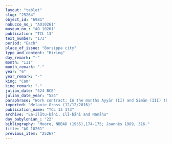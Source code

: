 ```yaml
---
layout: "tablet"
slug: "25264"
object_id: "6981"
nabucco_no_: "AO10261"
museum_no_: "AO 10261"
publication: "TCL 13"
text_number: "173"
period: "Each"
place_of_issue: "Borsippa city"
type_and_content: "Hiring"
day_remark: "-"
month: "III"
month_remark: "-"
year: "6"
year_remark: "-"
king: "Cam"
king_remark: "-"
julian_date: "524 BCE"
julian_date_year: "524"
paraphrase: "Work contract: In the months Ayyār (II) and Simān (III) the slave (<em>qallu</em>) <strong>C</strong> will work for (<em>ina</em> <em>pāni</em> <em>u&scaron;uzzu</em>) <strong>A</strong> and will be at the service of (<em>ana</em> <em>muhhi</em> <em>u&scaron;uzzu</em>) <strong>B</strong> for the <em>urā&scaron;u-</em>obligation in the cattle shed (<em>bīt alpi</em>). 2 witnesses and the scribe.<br /> &nbsp;<br /> <strong>A</strong> = Sal[&hellip;]/Nab&ucirc;-[&hellip;]kini//[&hellip;]; <strong>B</strong> = Mura&scaron;&ucirc;/Mu&scaron;ēzib-Marduk//Ahhia&rsquo;ūtu; <strong>C</strong> = Nab&ucirc;-&scaron;uzizanni, <em>qallu</em> (slave) of Mu&scaron;ēzib-Bēl/Zēr-Bābili//(Ea-)ilūtu-bāni; Scribe = Nab&ucirc;-&scaron;umu-[&hellip;]/Nab&ucirc;-aplu-iddin//Bāqilu<br /> &nbsp;<br /> &nbsp;"
imported: "Melanie Gross (12/12/2016)"
publication_name: "TCL 13 173"
archive: "Ea-ilūtu-bāni, Ilī-bāni and Nanāhu"
day_babylonian_: "22"
bibliography: "Moore, NBBAD (1935),174-175; Joannès 1989, 316."
title: "AO 10261"
previous_item: "25267"
---
```


